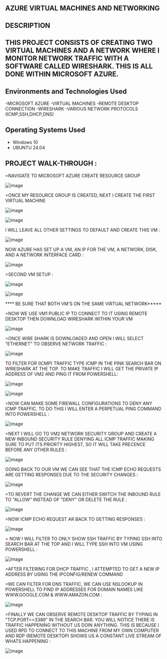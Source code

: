 
AZURE VIRTUAL MACHINES AND NETWORKING
----------------
DESCRIPTION
-----------------
THIS PROJECT CONSISTS OF CREATING TWO VIRTUAL MACHINES AND A NETWORK WHERE I MONITOR NETWORK TRAFFIC WITH A SOFTWARE CALLED WIRESHARK. THIS IS ALL DONE 
WITHIN MICROSOFT AZURE.
------------------

<h2>Environments and Technologies Used</h2>

-MICROSOFT AZURE
-VIRTUAL MACHINES
-REMOTE DESKTOP CONNECTION
-WIRESHARK
-VARIOUS NETWORK PROTOCOLS (ICMP,SSH,DHCP,DNS)


<h2>Operating Systems Used </h2>

- Windows 10
- UBUNTU 24.04


<h2>PROJECT WALK-THROUGH :</h2>
   =NAVIGATE TO MICROSOFT AZURE CREATE RESOURCE GROUP 

   ![image](https://github.com/user-attachments/assets/e90c011e-fde8-4ded-8230-5b4e6a0033f1)

   =ONCE MY RESOURCE GROUP IS CREATED, NEXT I CREATE THE FIRST VIRTUAL MACHINE

  ![image](https://github.com/user-attachments/assets/c40d0b96-8eda-4f1f-9d30-a816801b06f8)

  ![image](https://github.com/user-attachments/assets/ab41bb62-0e61-4a2c-a61e-3e279d50c8c6)

  I WILL LEAVE ALL OTHER SETTINGS TO DEFAULT AND CREATE THIS VM :

  ![image](https://github.com/user-attachments/assets/07e2a714-fe22-42cd-9d08-6fc72a5ef3d0)

  NOW AZURE HAS SET UP A VM, AN IP FOR THE VM, A NETWORK, DISK, AND A NETWORK INTERFACE CARD :

  ![image](https://github.com/user-attachments/assets/a5ae0fbc-892d-46ad-9663-5c1fc6bf35d8)

  =SECOND VM SETUP :

  ![image](https://github.com/user-attachments/assets/fab0914f-af39-4db1-b799-e10ccf2b0241)

  ![image](https://github.com/user-attachments/assets/d89ca2a3-146e-444d-b7e1-6470ba6825ae)

  **** BE SURE THAT BOTH VM'S ON THE SAME VIRTUAL NETWORK*****

  =NOW WE USE VM1 PUBLIC IP TO CONNECT TO IT USING REMOTE DESKTOP THEN DOWNLOAD WIRESHARK WITHIN YOUR VM
  
  ![image](https://github.com/user-attachments/assets/940874af-4721-4927-8094-0bfa19275712)

=ONCE WIRE SHARK IS DOWNLOADED AND OPEN I WILL SELECT "ETHERNET" TO OBSERVE NETWORK TRAFFIC :


![image](https://github.com/user-attachments/assets/d5178f4e-7d36-4ed6-a4f9-e1f266832901)

TO FILTER FOR (ICMP) TRAFFIC TYPE ICMP IN THE PINK SEARCH BAR ON WIRESHARK AT THE TOP. TO MAKE TRAFFIC I WILL GET THE PRIVATE IP ADDRESS OF VM2 AND PING IT FROM POWERSHELL:


![image](https://github.com/user-attachments/assets/52fef907-5d75-43cb-8ccc-b93e10e18a01)

![image](https://github.com/user-attachments/assets/5e3de84f-ef77-4242-9483-53e22ac54ebb)

=NOW CAN MAKE SOME FIREWALL CONFIGURATIONS TO DENY ANY ICMP TRAFFIC. TO DO THIS I WILL ENTER A PERPETUAL PING COMMAND INTO POWERSHELL :

![image](https://github.com/user-attachments/assets/31c6053b-b557-4c44-adab-fda5e5354ffb)

=NEXT I WILL GO TO VM2 NETWORK SECURITY GROUP AND CREATE A NEW INBOUND SECURITY RULE DENYING ALL ICMP TRAFFIC MAKING SURE TO PUT ITS PRIORTY HIGHEST, SO IT WILL TAKE PRECENCE BEFORE ANY OTHER
RULES :

![image](https://github.com/user-attachments/assets/5f1b5bc4-d417-4c81-83b9-50c49c579639)

GOING BACK TO OUR VM WE CAN SEE THAT THE ICMP ECHO REQUESTS ARE GETTING RESPONSES DUE TO THE SECURITY CHANGES :

![image](https://github.com/user-attachments/assets/827b118d-24ce-483d-9dca-17bb024f6461)

=TO REVERT THE CHANGE WE CAN EITHER SWITCH THE INBOUND RULE TO "ALLOW" INSTEAD OF "DENY" OR DELETE THE RULE :

![image](https://github.com/user-attachments/assets/3a58eac8-8173-4b03-ac59-aeccc33226fa)

=NOW ICMP ECHO REQUEST AR BACK TO GETTING RESPONSES :

![image](https://github.com/user-attachments/assets/4dd36bf4-96ca-433b-bf98-ed08754a132a)

= NOW I WILL FILTER TO ONLY SHOW SSH TRAFFIC BY TYPING SSH INTO SEARCH BAR AT THE TOP AND I WILL TYPE SSH INTO VM USING POWERSHELL :

![image](https://github.com/user-attachments/assets/eeddde9f-34bb-469a-bf1b-a52e087b17c7)

=AFTER FILTERING FOR DHCP TRAFFIC , I ATTEMPTED TO GET A NEW IP ADDRESS BY USING THE IPCONFIG/RENEW COMMAND

=WE CAN FILTER FOR DNS TRAFFIC, WE CAN USE NSLOOKUP IN POWERSHELL TO FIND IP ADDRESSES FOR DOMAIN NAMES LIKE WWW.GOOGLE.COM & WWW.AMAZON.COM :

![image](https://github.com/user-attachments/assets/3f2f975f-7971-42d1-89d9-cc674f379473)

=FINALLY WE CAN OBSERVE REMOTE DESKTOP TRAFFIC BY TYPING IN "TCP.PORT==3389" IN THE SEARCH BAR. YOU WILL NOTICE THERE IS TRAFFIC HAPPENING WITHOUT US DOIN ANYTHING. THIS IS BECAUSE I USED RPD TO CONNECT TO THIS MACHINE
FROM MY OWN COMPUTER AND RDP (REMOTE DESKTOP) SHOWS US A CONSTANT LIVE STREAM OF WHATS HAPPENING :

![image](https://github.com/user-attachments/assets/e8c0761a-f409-42bb-910b-2411ff76a79e)























  


  


  




  


  


